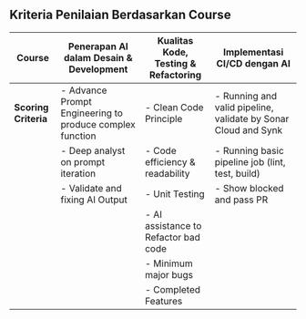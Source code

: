 
## Kriteria Penilaian Berdasarkan Course

| **Course**                             | **Penerapan AI dalam Desain & Development**                                      | **Kualitas Kode, Testing & Refactoring**                                            | **Implementasi CI/CD dengan AI**                                                    |
|----------------------------------------|----------------------------------------------------------------------------------|-------------------------------------------------------------------------------------|--------------------------------------------------------------------------------------|
| **Scoring Criteria**                   | - Advance Prompt Engineering to produce complex function                         | - Clean Code Principle                                                              | - Running and valid pipeline, validate by Sonar Cloud and Synk                      |
|                                        | - Deep analyst on prompt iteration                                               | - Code efficiency & readability                                                     | - Running basic pipeline job (lint, test, build)                                    |
|                                        | - Validate and fixing AI Output                                                  | - Unit Testing                                                                      | - Show blocked and pass PR                                                           |
|                                        |                                                                                  | - AI assistance to Refactor bad code                                                |                                                                                      |
|                                        |                                                                                  | - Minimum major bugs                                                                |                                                                                      |
|                                        |                                                                                  | - Completed Features                                                                 |                                                                                      |
